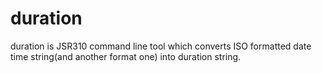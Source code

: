 # duration
duration is JSR310 command line tool which converts ISO formatted date time string(and another format one) into duration string.
